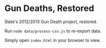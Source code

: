 # Gun Deaths, Restored

Slate's 2012/2013 Gun Death project, restored.

Run `node data/process-csv.js` to re-export data.

Simply open `index.html` in your browser to view.